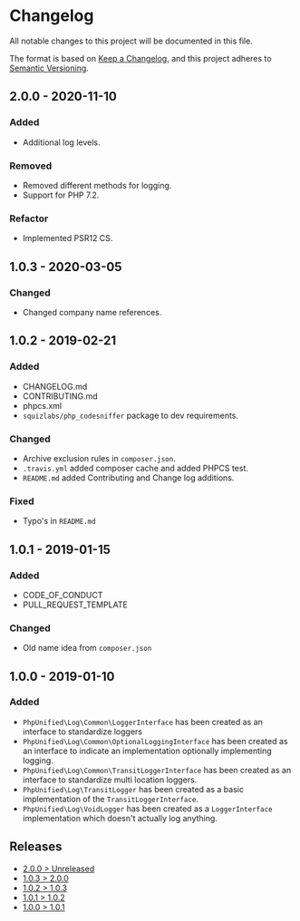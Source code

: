 # Changelog
All notable changes to this project will be documented in this file.

The format is based on [Keep a Changelog](https://keepachangelog.com/en/1.0.0/),
and this project adheres to [Semantic Versioning](https://semver.org/spec/v2.0.0.html).

## 2.0.0 - 2020-11-10
### Added
- Additional log levels.

### Removed
- Removed different methods for logging.
- Support for PHP 7.2.

### Refactor
- Implemented PSR12 CS.

## 1.0.3 - 2020-03-05
### Changed
- Changed company name references.

## 1.0.2 - 2019-02-21
### Added
- CHANGELOG.md
- CONTRIBUTING.md
- phpcs.xml
- `squizlabs/php_codesniffer` package to dev requirements.

### Changed
- Archive exclusion rules in `composer.json`.
- `.travis.yml` added composer cache and added PHPCS test.
- `README.md` added Contributing and Change log additions.

### Fixed
- Typo's in `README.md`

## 1.0.1 - 2019-01-15
### Added
- CODE_OF_CONDUCT
- PULL_REQUEST_TEMPLATE

### Changed
- Old name idea from `composer.json`

## 1.0.0 - 2019-01-10
### Added
- `PhpUnified\Log\Common\LoggerInterface` has been created as an interface to standardize loggers
- `PhpUnified\Log\Common\OptionalLoggingInterface` has been created as an interface to indicate an implementation optionally implementing logging.
- `PhpUnified\Log\Common\TransitLoggerInterface` has been created as an interface to standardize multi location loggers.
- `PhpUnified\Log\TransitLogger` has been created as a basic implementation of the `TransitLoggerInterface`.
- `PhpUnified\Log\VoidLogger` has been created as a `LoggerInterface` implementation which doesn't actually log anything.

## Releases
- [2.0.0 > Unreleased](https://github.com/php-unified/log/compare/2.0.0...HEAD)
- [1.0.3 > 2.0.0](https://github.com/php-unified/log/compare/1.0.3...2.0.0)
- [1.0.2 > 1.0.3](https://github.com/php-unified/log/compare/1.0.2...1.0.3)
- [1.0.1 > 1.0.2](https://github.com/php-unified/log/compare/1.0.1...1.0.2)
- [1.0.0 > 1.0.1](https://github.com/php-unified/log/compare/1.0.0...1.0.1)

